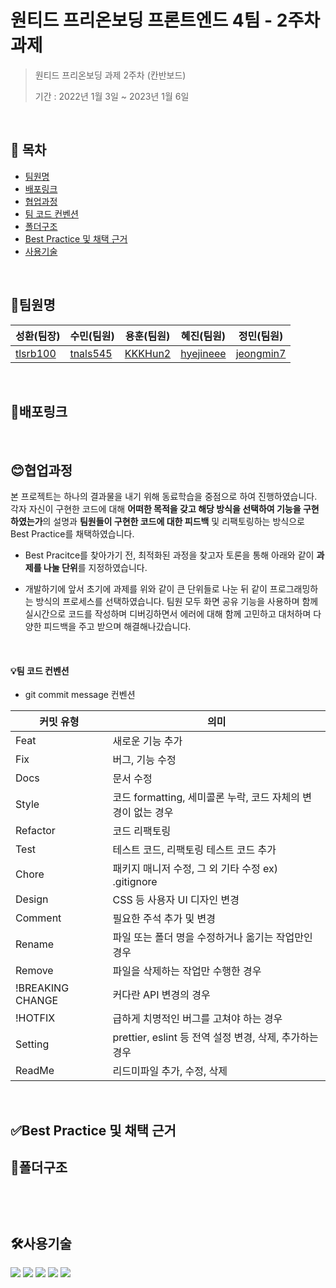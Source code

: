 # 원티드 프리온보딩 프론트엔드 4팀 - 2주차 과제


> 원티드 프리온보딩 과제 2주차 (칸반보드)
>
> 기간 : 2022년 1월 3일 ~ 2023년 1월 6일

<br />

## 📖 목차

- [팀원명](#팀원명)
- [배포링크](#배포링크)
- [협업과정](#협업과정)
- [팀 코드 컨벤션](#팀-코드-컨벤션)
- [폴더구조](#폴더구조)
- [Best Practice 및 채택 근거](#best-practice-및-채택-근거)
- [사용기술](#사용기술)


<br />

## 💪팀원명

| 성환(팀장)                                | 수민(팀원)                            | 용훈(팀원)                            |        혜진(팀원)                                | 정민(팀원)                                |                    
| ----------------------------------------- | ------------------------------------- | ------------------------------------- | ----------------------------------------- | ----------------------------------------- |
| [tlsrb100](https://github.com/tlsrb100) | [tnals545](https://github.com/tnals545)| [KKKHun2](https://github.com/KKKHun2) |[hyejineee](https://github.com/hyejineee) | [jeongmin7](https://github.com/jeongmin7) |  

                   
 


<br />

## 📌배포링크


<br />

## 😊협업과정

본 프로젝트는 하나의 결과물을 내기 위해 동료학습을 중점으로 하여 진행하였습니다. 각자 자신이 구현한 코드에 대해 **어떠한 목적을 갖고 해당 방식을 선택하여 기능을 구현하였는가**의 설명과 **팀원들이 구현한 코드에 대한 피드백** 및 리팩토링하는 방식으로 Best Practice를 채택하였습니다.

- Best Pracitce를 찾아가기 전, 최적화된 과정을 찾고자 토론을 통해 아래와 같이 **과제를 나눌 단위**를 지정하였습니다.



- 개발하기에 앞서 초기에 과제를 위와 같이 큰 단위들로 나눈 뒤 같이 프로그래밍하는 방식의 프로세스를 선택하였습니다. 팀원 모두 화면 공유 기능을 사용하며 함께 실시간으로 코드를 작성하며 디버깅하면서 에러에 대해 함께 고민하고 대처하며 다양한 피드백을 주고 받으며 해결해나갔습니다.

<br />

#### 💡팀 코드 컨벤션

- git commit message  컨벤션

| 커밋 유형        | 의미                                                         |
| ---------------- | ------------------------------------------------------------ |
| Feat             | 새로운 기능 추가                                             |
| Fix              | 버그, 기능 수정                                              |
| Docs             | 문서 수정                                                    |
| Style            | 코드 formatting, 세미콜론 누락, 코드 자체의 변경이 없는 경우 |
| Refactor         | 코드 리팩토링                                                |
| Test             | 테스트 코드, 리팩토링 테스트 코드 추가                       |
| Chore            | 패키지 매니저 수정, 그 외 기타 수정 ex) .gitignore           |
| Design           | CSS 등 사용자 UI 디자인 변경                                 |
| Comment          | 필요한 주석 추가 및 변경                                     |
| Rename           | 파일 또는 폴더 명을 수정하거나 옮기는 작업만인 경우          |
| Remove           | 파일을 삭제하는 작업만 수행한 경우                           |
| !BREAKING CHANGE | 커다란 API 변경의 경우                                       |
| !HOTFIX          | 급하게 치명적인 버그를 고쳐야 하는 경우                      |
| Setting          | prettier, eslint 등 전역 설정 변경, 삭제, 추가하는 경우      |
| ReadMe           | 리드미파일 추가, 수정, 삭제                                  |

<br />

## ✅Best Practice 및 채택 근거







## 📁폴더구조
```


```


<br />

## 🛠사용기술 
<div align=left>
<img src="https://img.shields.io/badge/React-61DAFB?style=for-the-badge&logo=React&logoColor=white" >
<img src="https://img.shields.io/badge/JavaScript-F7DF1E?style=for-the-badge&logo=JavaScript&logoColor=white" >
 <img src="https://img.shields.io/badge/Vercel-000000?style=for-the-badge&logo=Vercel&logoColor=white" >
<img src="https://img.shields.io/badge/styledcomponents-DB7093?style=for-the-badge&logo=styledcomponents&logoColor=white" >
<img src="https://img.shields.io/badge/ReactRouter-CA4245?style=for-the-badge&logo=ReactRouter&logoColor=white" >
 </div>

<br />
